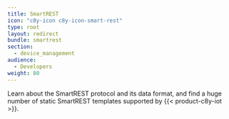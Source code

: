 ```yaml
---
title: SmartREST
icon: "c8y-icon c8y-icon-smart-rest"
type: root
layout: redirect
bundle: smartrest
section:
  - device_management
audience:
  - Developers
weight: 80
---
```


Learn about the SmartREST protocol and its data format, and find a huge number of static SmartREST templates supported by {{< product-c8y-iot >}}.
